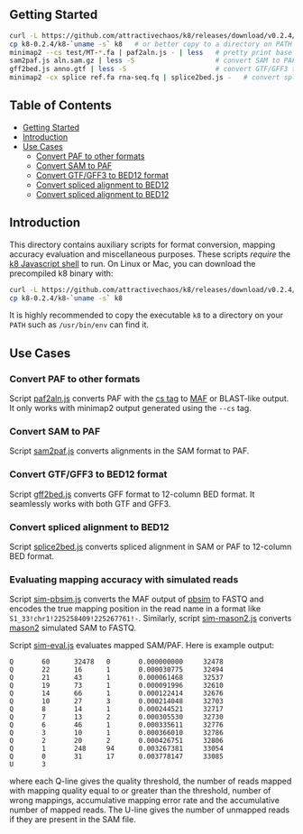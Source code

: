 ## <a name="started"></a>Getting Started
```sh
curl -L https://github.com/attractivechaos/k8/releases/download/v0.2.4/k8-0.2.4.tar.bz2 | tar -jxf -
cp k8-0.2.4/k8-`uname -s` k8   # or better copy to a directory on PATH
minimap2 --cs test/MT-*.fa | paf2aln.js - | less   # pretty print base alignment
sam2paf.js aln.sam.gz | less -S                    # convert SAM to PAF
gff2bed.js anno.gtf | less -S                      # convert GTF/GFF3 to BED12
minimap2 -cx splice ref.fa rna-seq.fq | splice2bed.js -   # convert splice aln to BED12
```

## Table of Contents

- [Getting Started](#started)
- [Introduction](#intro)
- [Use Cases](#usage)
  - [Convert PAF to other formats](#paf2aln)
  - [Convert SAM to PAF](#sam2paf)
  - [Convert GTF/GFF3 to BED12 format](#gff2bed)
  - [Convert spliced alignment to BED12](#splice2bed)
  - [Convert spliced alignment to BED12](#eval)

## <a name="intro"></a>Introduction

This directory contains auxiliary scripts for format conversion, mapping
accuracy evaluation and miscellaneous purposes. These scripts *require*
the [k8 Javascript shell][k8] to run. On Linux or Mac, you can download
the precompiled k8 binary with:
```sh
curl -L https://github.com/attractivechaos/k8/releases/download/v0.2.4/k8-0.2.4.tar.bz2 | tar -jxf -
cp k8-0.2.4/k8-`uname -s` k8
```
It is highly recommended to copy the executable `k8` to a directory on your
`PATH` such as `/usr/bin/env` can find it.

## <a name="usage"></a>Use Cases

### <a name="paf2aln"></a>Convert PAF to other formats

Script [paf2aln.js](paf2aln.js) converts PAF with the [cs tag][cs] to
[MAF][maf] or BLAST-like output. It only works with minimap2 output generated
using the `--cs` tag.

### <a name="sam2paf"></a>Convert SAM to PAF

Script [sam2paf.js](sam2paf.js) converts alignments in the SAM format to PAF.

### <a name="gff2bed"></a>Convert GTF/GFF3 to BED12 format

Script [gff2bed.js](gff2bed.js) converts GFF format to 12-column BED format. It
seamlessly works with both GTF and GFF3.

### <a name="splice2bed"></a>Convert spliced alignment to BED12

Script [splice2bed.js](splice2bed.js) converts spliced alignment in SAM or PAF
to 12-column BED format.

### <a name="eval"></a>Evaluating mapping accuracy with simulated reads

Script [sim-pbsim.js](sim-pbsim.js) converts the MAF output of [pbsim][pbsim]
to FASTQ and encodes the true mapping position in the read name in a format like
`S1_33!chr1!225258409!225267761!-`. Similarly, script
[sim-mason2.js](sim-mason2.js) converts [mason2][mason2] simulated SAM to
FASTQ.

Script [sim-eval.js](sim-eval.js) evaluates mapped SAM/PAF. Here is example output:
```
Q       60      32478   0       0.000000000     32478
Q       22      16      1       0.000030775     32494
Q       21      43      1       0.000061468     32537
Q       19      73      1       0.000091996     32610
Q       14      66      1       0.000122414     32676
Q       10      27      3       0.000214048     32703
Q       8       14      1       0.000244521     32717
Q       7       13      2       0.000305530     32730
Q       6       46      1       0.000335611     32776
Q       3       10      1       0.000366010     32786
Q       2       20      2       0.000426751     32806
Q       1       248     94      0.003267381     33054
Q       0       31      17      0.003778147     33085
U       3
```
where each Q-line gives the quality threshold, the number of reads mapped with
mapping quality equal to or greater than the threshold, number of wrong
mappings, accumulative mapping error rate and the accumulative number of
mapped reads. The U-line gives the number of unmapped reads if they are present
in the SAM file.

[cs]: https://github.com/lh3/minimap2#cs
[k8]: https://github.com/attractivechaos/k8
[maf]: https://genome.ucsc.edu/FAQ/FAQformat#format5
[pbsim]: https://github.com/pfaucon/PBSIM-PacBio-Simulator
[mason2]: https://github.com/seqan/seqan/tree/master/apps/mason2
